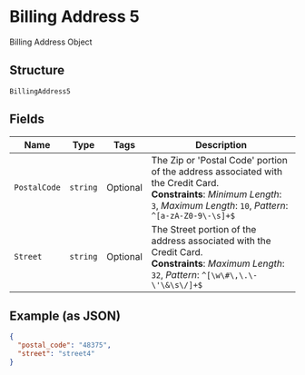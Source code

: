 
# Billing Address 5

Billing Address Object

## Structure

`BillingAddress5`

## Fields

| Name | Type | Tags | Description |
|  --- | --- | --- | --- |
| `PostalCode` | `string` | Optional | The Zip or 'Postal Code' portion of the address associated with the Credit Card.<br>**Constraints**: *Minimum Length*: `3`, *Maximum Length*: `10`, *Pattern*: `^[a-zA-Z0-9\-\s]+$` |
| `Street` | `string` | Optional | The Street portion of the address associated with the Credit Card.<br>**Constraints**: *Maximum Length*: `32`, *Pattern*: `^[\w\#\,\.\-\'\&\s\/]+$` |

## Example (as JSON)

```json
{
  "postal_code": "48375",
  "street": "street4"
}
```

